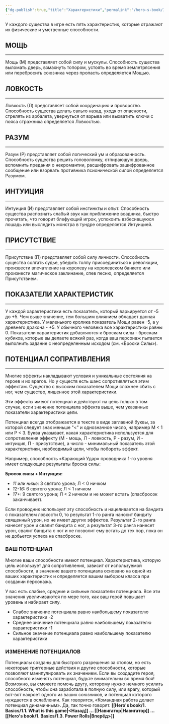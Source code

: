 ```yaml
---
{"dg-publish":true,"title":"Характеристики","permalink":"/hero-s-book/1-basics/1-2-characteristics/","dgPassFrontmatter":true}
---
```


У каждого существа в игре есть пять характеристик, которые отражают их физические и умственные способности.

## МОЩЬ
---
Мощь (М) представляет собой силу и мускулы. Способность существа выломать дверь, взмахнуть топором, устоять во время землетрясения или перебросить союзника через пропасть определяется Мощью.

## ЛОВКОСТЬ
---
Ловкость (Л) представляет собой координацию и проворство. Способность существа делать сальто назад, уходя от опасности, стрелять из арбалета, увернуться от взрыва или выхватить ключи с пояса стражника определяется Ловкостью.

## РАЗУМ
---
Разум (Р) представляет собой логический ум и образованность. Способность существа решить головоломку, отпирающую дверь, вспомнить предания о некромантии, расшифровать зашифрованное сообщение или взорвать противника псионической силой определяется Разумом.

## ИНТУИЦИЯ
---
Интуиция (И) представляет собой инстинкты и опыт. Способность существа распознать слабый звук как приближение всадника, быстро прочитать, что говорит блефующий игрок, успокоить взбесившуюся лошадь или выследить монстра в тундре определяется Интуицией.

## ПРИСУТСТВИЕ
---
Присутствие (П) представляет собой силу личности. Способность существа солгать судье, убедить толпу присоединиться к революции, произвести впечатление на королеву на королевском банкете или произнести магическое заклинание, спев песню, определяется Присутствием.

## ПОКАЗАТЕЛИ ХАРАКТЕРИСТИК
---
У каждой характеристики есть показатель, который варьируется от -5 до +5. Чем выше значение, тем большим влиянием обладает данная характеристика. У маленького кролика показатель Мощи равен -5, а у древнего дракона - +5. У обычного человека все характеристики равны 0. Показатели характеристик добавляются к броскам силы - броскам кубиков, которые вы делаете всякий раз, когда ваш персонаж пытается выполнить задание с неопределенным исходом (см. «Броски Силы»).

## ПОТЕНЦИАЛ СОПРАТИВЛЕНИЯ
---
Многие эффекты накладывают условия и уникальные состояния на героев и их врагов. Но у существ есть шанс сопротивляться этим эффектам. Существо с высоким показателем Мощи сложнее сбить с ног, чем существо, лишенное этой характеристики.

Эти эффекты имеют потенциал и действуют на цель только в том случае, если значение потенциала эффекта выше, чем указанные показатели характеристики цели.

Потенциал всегда отображается в тексте в виде заглавной буквы, за которой следует знак меньше "<" и однозначное число, например M < 1 или Р < 3. Буква указывает, какая характеристика используется для сопротивления эффекту (M - мощь, Л - ловкость, Р - разум, И - интуиция, П - присутствие), а число - минимальный показатель этой характеристики, необходимый цели, чтобы побороть эффект.

Например, способность «Карающий Удар» проводника 1-го уровня имеет следующие результаты броска силы:

**Бросок силы + Интуиция:**
- *11 или ниже:* 3 святого урона; Л < 0 ничком
- *12-16:* 6 святого урона; Л < 1 ничком
- *17+:* 9 святого урона; Л < 2 ничком и не может встать (спасбросок заканчивает).

Если проводник использует эту способность и нацеливается на бандита с показателем ловкости 0, то результат 1-го ранга наносит бандиту священный урон, но не имеет других эффектов. Результат 2-го ранга нанесет урон и свалит бандита с ног, а результат 3-го ранга нанесет урон, свалит бандита с ног и не позволит ему встать до тех пор, пока он не добьется успеха на спасброске.

### ВАШ ПОТЕНЦИАЛ
Многие ваши способности имеют потенциал. Характеристика, которую цель использует для сопротивления, зависит от используемой способности, а значение вашего потенциала основано на одной из ваших характеристик и определяется вашим выбором класса при создании персонажа.

У вас есть слабые, средние и сильные показатели потенциала. Все эти значения увеличиваются по мере того, как ваш герой повышает уровень и набирает силу.

- Слабое значение потенциала равно наибольшему показателю характеристики -2
- Среднее значение потенциала равно наибольшему показателю характеристики -1
- Сильное значение потенциала равно наибольшему показателю характеристики

### ИЗМЕНЕНИЕ ПОТЕНЦИАЛОВ
Потенциалы созданы для быстрого разрешения за столом, но есть некоторые триггерные действия и другие способности, которые позволяют манипулировать их значением. Если вы создадите героя, способного изменять потенциал, будьте внимательны во время боя! Возможно, вы сможете помочь другу, которому нужно немного усилить способность, чтобы она заработала в полную силу, или врагу, который вот-вот накроет одного из ваших союзников, и потенциал которого нуждается в ослаблении. Как говорится, «Командная работа делает потенциал динамичным». Да, так точно говорят.
**[[Hero's book/1. Basics/1.1. What is this game\|<Назад]] ... [[Навигатор\|Навигатор]] ... [[Hero's book/1. Basics/1.3. Power Rolls\|Вперёд>]]**